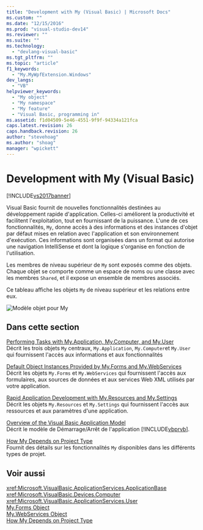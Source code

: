 ```yaml
---
title: "Development with My (Visual Basic) | Microsoft Docs"
ms.custom: ""
ms.date: "12/15/2016"
ms.prod: "visual-studio-dev14"
ms.reviewer: ""
ms.suite: ""
ms.technology: 
  - "devlang-visual-basic"
ms.tgt_pltfrm: ""
ms.topic: "article"
f1_keywords: 
  - "My.MyWpfExtension.Windows"
dev_langs: 
  - "VB"
helpviewer_keywords: 
  - "My object"
  - "My namespace"
  - "My feature"
  - "Visual Basic, programming in"
ms.assetid: f1d04509-5e46-4551-9f9f-94334a121fca
caps.latest.revision: 26
caps.handback.revision: 26
author: "stevehoag"
ms.author: "shoag"
manager: "wpickett"
---
```

# Development with My (Visual Basic)
[!INCLUDE[vs2017banner](../../../csharp/includes/vs2017banner.md)]

Visual Basic fournit de nouvelles fonctionnalités destinées au développement rapide d'application. Celles\-ci améliorent la productivité et facilitent l'exploitation, tout en fournissant de la puissance.  L'une de ces fonctionnalités, `My`, donne accès à des informations et des instances d'objet par défaut mises en relation avec l'application et son environnement d'exécution.  Ces informations sont organisées dans un format qui autorise une navigation IntelliSense et dont la logique s'organise en fonction de l'utilisation.  
  
 Les membres de niveau supérieur de `My` sont exposés comme des objets.  Chaque objet se comporte comme un espace de noms ou une classe avec les membres `Shared`, et il expose un ensemble de membres associés.  
  
 Ce tableau affiche les objets `My` de niveau supérieur et les relations entre eux.  
  
 ![Modèle objet pour My](../../../visual-basic/developing-apps/development-with-my/media/myobjmodel.png "MyObjModel")  
  
## Dans cette section  
 [Performing Tasks with My.Application, My.Computer, and My.User](../../../visual-basic/developing-apps/development-with-my/performing-tasks-with-my-application-my-computer-and-my-user.md)  
 Décrit les trois objets `My` centraux, `My.Application`, `My.Computer`et `My.User` qui fournissent l'accès aux informations et aux fonctionnalités  
  
 [Default Object Instances Provided by My.Forms and My.WebServices](../../../visual-basic/developing-apps/development-with-my/default-object-instances-provided-by-my-forms-and-my-webservices.md)  
 Décrit les objets `My.Forms` et `My.WebServices` qui fournissent l'accès aux formulaires, aux sources de données et aux services Web XML utilisés par votre application.  
  
 [Rapid Application Development with My.Resources and My.Settings](../../../visual-basic/developing-apps/development-with-my/rapid-application-development-with-my-resources-and-my-settings.md)  
 Décrit les objets `My.Resources` et `My.Settings` qui fournissent l'accès aux ressources et aux paramètres d'une application.  
  
 [Overview of the Visual Basic Application Model](../../../visual-basic/developing-apps/development-with-my/overview-of-the-visual-basic-application-model.md)  
 Décrit le modèle de Démarrage\/Arrêt de l'application [!INCLUDE[vbprvb](../../../csharp/programming-guide/concepts/linq/includes/vbprvb_md.md)].  
  
 [How My Depends on Project Type](../../../visual-basic/developing-apps/development-with-my/how-my-depends-on-project-type.md)  
 Fournit des détails sur les fonctionnalités `My` disponibles dans les différents types de projet.  
  
## Voir aussi  
 <xref:Microsoft.VisualBasic.ApplicationServices.ApplicationBase>   
 <xref:Microsoft.VisualBasic.Devices.Computer>   
 <xref:Microsoft.VisualBasic.ApplicationServices.User>   
 [My.Forms Object](../../../visual-basic/language-reference/objects/my-forms-object.md)   
 [My.WebServices Object](../../../visual-basic/language-reference/objects/my-webservices-object.md)   
 [How My Depends on Project Type](../../../visual-basic/developing-apps/development-with-my/how-my-depends-on-project-type.md)